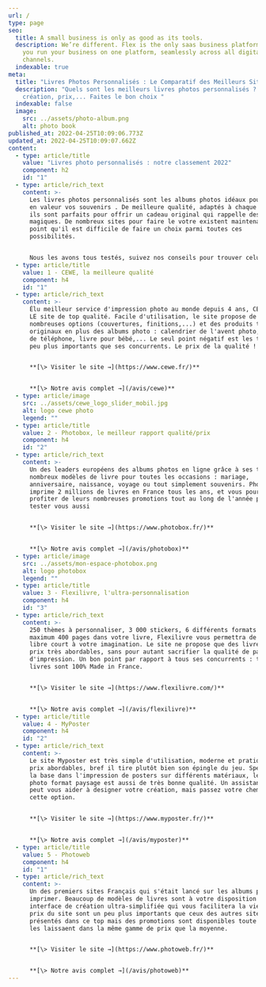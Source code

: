 ```yaml
---
url: /
type: page
seo:
  title: A small business is only as good as its tools.
  description: We’re different. Flex is the only saas business platform that lets
    you run your business on one platform, seamlessly across all digital
    channels.
  indexable: true
meta:
  title: "Livres Photos Personnalisés : Le Comparatif des Meilleurs Sites en Ligne"
  description: "Quels sont les meilleurs livres photos personnalisés ? Facilité de
    création, prix,... Faites le bon choix "
  indexable: false
  image:
    src: ../assets/photo-album.png
    alt: photo book
published_at: 2022-04-25T10:09:06.773Z
updated_at: 2022-04-25T10:09:07.662Z
content:
  - type: article/title
    value: "Livres photo personnalisés : notre classement 2022"
    component: h2
    id: "1"
  - type: article/rich_text
    content: >-
      Les livres photos personnalisés sont les albums photos idéaux pour mettre
      en valeur vos souvenirs . De meilleure qualité, adaptés à chaque occasion,
      ils sont parfaits pour offrir un cadeau original qui rappelle des émotions
      magiques. De nombreux sites pour faire le votre existent maintenant, à tel
      point qu'il est difficile de faire un choix parmi toutes ces
      possibilités. 


      Nous les avons tous testés, suivez nos conseils pour trouver celui qui vous correspond le plus !
  - type: article/title
    value: 1 - CEWE, la meilleure qualité
    component: h4
    id: "1"
  - type: article/rich_text
    content: >-
      Élu meilleur service d'impression photo au monde depuis 4 ans, CEWE c'est
      LE site de top qualité. Facile d'utilisation, le site propose de
      nombreuses options (couvertures, finitions,...) et des produits très
      originaux en plus des albums photo : calendrier de l'avent photo, coques
      de téléphone, livre pour bébé,... Le seul point négatif est les tarifs, un
      peu plus importants que ses concurrents. Le prix de la qualité !


      **[\> Visiter le site →](https://www.cewe.fr/)**


      **[\> Notre avis complet →](/avis/cewe)**
  - type: article/image
    src: ../assets/cewe_logo_slider_mobil.jpg
    alt: logo cewe photo
    legend: ""
  - type: article/title
    value: 2 - Photobox, le meilleur rapport qualité/prix
    component: h4
    id: "2"
  - type: article/rich_text
    content: >-
      Un des leaders européens des albums photos en ligne grâce à ses très
      nombreux modèles de livre pour toutes les occasions : mariage,
      anniversaire, naissance, voyage ou tout simplement souvenirs. Photobox
      imprime 2 millions de livres en France tous les ans, et vous pourrez
      profiter de leurs nombreuses promotions tout au long de l'année pour
      tester vous aussi


      **[\> Visiter le site →](https://www.photobox.fr/)**


      **[\> Notre avis complet →](/avis/photobox)**
  - type: article/image
    src: ../assets/mon-espace-photobox.png
    alt: logo photobox
    legend: ""
  - type: article/title
    value: 3 - Flexilivre, l'ultra-personnalisation
    component: h4
    id: "3"
  - type: article/rich_text
    content: >-
      250 thèmes à personnaliser, 3 000 stickers, 6 différents formats et
      maximum 400 pages dans votre livre, Flexilivre vous permettra de laisser
      libre court à votre imagination. Le site ne propose que des livres à des
      prix très abordables, sans pour autant sacrifier la qualité de papier ou
      d'impression. Un bon point par rapport à tous ses concurrents : tous ses
      livres sont 100% Made in France.


      **[\> Visiter le site →](https://www.flexilivre.com/)**


      **[\> Notre avis complet →](/avis/flexilivre)**
  - type: article/title
    value: 4 - MyPoster
    component: h4
    id: "2"
  - type: article/rich_text
    content: >-
      Le site Myposter est très simple d'utilisation, moderne et pratique des
      prix abordables, bref il tire plutôt bien son épingle du jeu. Spécialisé à
      la base dans l'impression de posters sur différents matériaux, leur livre
      photo format paysage est aussi de très bonne qualité. Un assistant virtuel
      peut vous aider à designer votre création, mais passez votre chemin sur
      cette option.


      **[\> Visiter le site →](https://www.myposter.fr/)**


      **[\> Notre avis complet →](/avis/myposter)**
  - type: article/title
    value: 5 - Photoweb
    component: h4
    id: "1"
  - type: article/rich_text
    content: >-
      Un des premiers sites Français qui s'était lancé sur les albums photos à
      imprimer. Beaucoup de modèles de livres sont à votre disposition sur une
      interface de création ultra-simplifiée qui vous facilitera la vie. Les
      prix du site sont un peu plus importants que ceux des autres sites
      présentés dans ce top mais des promotions sont disponibles toute l'année
      les laissaent dans la même gamme de prix que la moyenne.


      **[\> Visiter le site →](https://www.photoweb.fr/)**


      **[\> Notre avis complet →](/avis/photoweb)**
---
```

